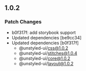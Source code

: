 ## 1.0.2

### Patch Changes

- b0f317f: add storybook support
- Updated dependencies [be9cc34]
- Updated dependencies [b0f317f]
  - @unstyled-ui/css@1.0.2
  - @unstyled-ui/stitches@1.0.4
  - @unstyled-ui/core@1.0.2
  - @unstyled-ui/layout@1.0.2
